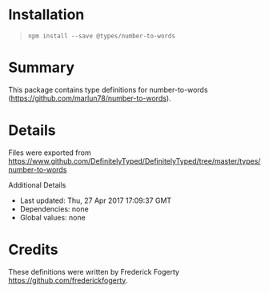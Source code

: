 # Installation
> `npm install --save @types/number-to-words`

# Summary
This package contains type definitions for number-to-words (https://github.com/marlun78/number-to-words).

# Details
Files were exported from https://www.github.com/DefinitelyTyped/DefinitelyTyped/tree/master/types/number-to-words

Additional Details
 * Last updated: Thu, 27 Apr 2017 17:09:37 GMT
 * Dependencies: none
 * Global values: none

# Credits
These definitions were written by Frederick Fogerty <https://github.com/frederickfogerty>.
